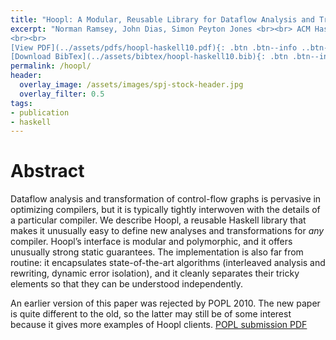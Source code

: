 ```yaml
---
title: "Hoopl: A Modular, Reusable Library for Dataflow Analysis and Transformation"
excerpt: "Norman Ramsey, John Dias, Simon Peyton Jones <br><br> ACM Haskell Symposium 2010
<br><br>
[View PDF](../assets/pdfs/hoopl-haskell10.pdf){: .btn .btn--info ..btn--large}
[Download BibTex](../assets/bibtex/hoopl-haskell10.bib){: .btn .btn--info ..btn--large}"
permalink: /hoopl/
header:
  overlay_image: /assets/images/spj-stock-header.jpg
  overlay_filter: 0.5
tags:
- publication
- haskell
---
```



# Abstract

Dataflow analysis and transformation of control-flow graphs is pervasive in optimizing compilers, but it is typically tightly interwoven with the details of a particular compiler. We describe Hoopl, a reusable Haskell library that makes it unusually easy to define new analyses and transformations for _any_ compiler. Hoopl’s interface is modular and polymorphic, and it offers unusually strong static guarantees. The implementation is also far from routine: it encapsulates state-of-the-art algorithms (interleaved analysis and rewriting, dynamic error isolation), and it cleanly separates their tricky elements so that they can be understood independently.

An earlier version of this paper was rejected by POPL 2010. The new paper is quite different to the old, so the latter may still be of some interest because it gives more examples of Hoopl clients. [POPL submission PDF](../assets/pdfs/hoopl-earlier.pdf)

